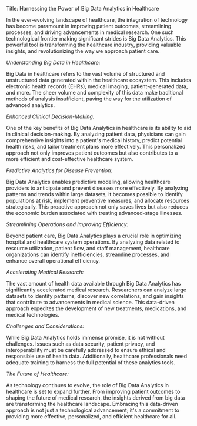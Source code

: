 Title: Harnessing the Power of Big Data Analytics in Healthcare

In the ever-evolving landscape of healthcare, the integration of technology has become paramount in improving patient outcomes, streamlining processes, and driving advancements in medical research. One such technological frontier making significant strides is Big Data Analytics. This powerful tool is transforming the healthcare industry, providing valuable insights, and revolutionizing the way we approach patient care.

*Understanding Big Data in Healthcare:*

Big Data in healthcare refers to the vast volume of structured and unstructured data generated within the healthcare ecosystem. This includes electronic health records (EHRs), medical imaging, patient-generated data, and more. The sheer volume and complexity of this data make traditional methods of analysis insufficient, paving the way for the utilization of advanced analytics.

*Enhanced Clinical Decision-Making:*

One of the key benefits of Big Data Analytics in healthcare is its ability to aid in clinical decision-making. By analyzing patient data, physicians can gain comprehensive insights into a patient's medical history, predict potential health risks, and tailor treatment plans more effectively. This personalized approach not only improves patient outcomes but also contributes to a more efficient and cost-effective healthcare system.

*Predictive Analytics for Disease Prevention:*

Big Data Analytics enables predictive modeling, allowing healthcare providers to anticipate and prevent diseases more effectively. By analyzing patterns and trends within large datasets, it becomes possible to identify populations at risk, implement preventive measures, and allocate resources strategically. This proactive approach not only saves lives but also reduces the economic burden associated with treating advanced-stage illnesses.

*Streamlining Operations and Improving Efficiency:*

Beyond patient care, Big Data Analytics plays a crucial role in optimizing hospital and healthcare system operations. By analyzing data related to resource utilization, patient flow, and staff management, healthcare organizations can identify inefficiencies, streamline processes, and enhance overall operational efficiency.

*Accelerating Medical Research:*

The vast amount of health data available through Big Data Analytics has significantly accelerated medical research. Researchers can analyze large datasets to identify patterns, discover new correlations, and gain insights that contribute to advancements in medical science. This data-driven approach expedites the development of new treatments, medications, and medical technologies.

*Challenges and Considerations:*

While Big Data Analytics holds immense promise, it is not without challenges. Issues such as data security, patient privacy, and interoperability must be carefully addressed to ensure ethical and responsible use of health data. Additionally, healthcare professionals need adequate training to harness the full potential of these analytics tools.

*The Future of Healthcare:*

As technology continues to evolve, the role of Big Data Analytics in healthcare is set to expand further. From improving patient outcomes to shaping the future of medical research, the insights derived from big data are transforming the healthcare landscape. Embracing this data-driven approach is not just a technological advancement; it's a commitment to providing more effective, personalized, and efficient healthcare for all.
